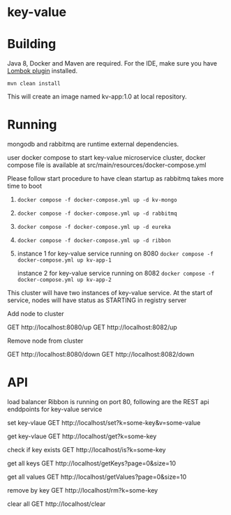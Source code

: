 # key-value

# Building

Java 8, Docker and Maven are required.
For the IDE, make sure you have [Lombok plugin](https://projectlombok.org/setup/overview) installed.

`mvn clean install`

This will create an image named kv-app:1.0 at local repository. 


# Running

mongodb and rabbitmq are runtime external dependencies.

user docker compose to start key-value microservice cluster, docker compose file is available at src/main/resources/docker-compose.yml

Please follow start procedure to have clean startup as rabbitmq takes more time to boot

1. `docker compose -f docker-compose.yml up -d kv-mongo`
2. `docker compose -f docker-compose.yml up -d rabbitmq`
3. `docker compose -f docker-compose.yml up -d eureka`
4. `docker compose -f docker-compose.yml up -d ribbon`

5. instance 1 for key-value service running on 8080
    `docker compose -f docker-compose.yml up kv-app-1`
    
    instance 2 for key-value service running on 8082
    `docker compose -f docker-compose.yml up kv-app-2`
    
This cluster will have two instances of key-value service. At the start of service, nodes will have status as STARTING in registry server

Add node to cluster 

GET http://localhost:8080/up
GET http://localhost:8082/up

Remove node from cluster

GET http://localhost:8080/down
GET http://localhost:8082/down


# API

load balancer Ribbon is running on port 80, following are the REST api enddpoints for key-value service 

set key-vlaue
GET http://localhost/set?k=some-key&v=some-value

get key-vlaue
GET http://localhost/get?k=some-key

check if key exists
GET http://localhost/is?k=some-key

get all keys
GET http://localhost/getKeys?page=0&size=10

get all values
GET http://localhost/getValues?page=0&size=10

remove by key
GET http://localhost/rm?k=some-key

clear all
GET http://localhost/clear

